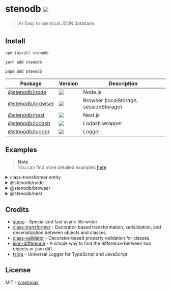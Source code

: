 # stenodb [![](https://img.shields.io/npm/v/stenodb)](https://www.npmjs.org/package/stenodb)

> ✍ Easy to use local JSON database.

## Install

```sh
npm install stenodb
```

```sh
yarn add stenodb
```

```sh
pnpm add stenodb
```

| Package | Version | Description |
| ------- | ------ | ----------- |
| [@stenodb/node](./packages/node) | [![](https://img.shields.io/npm/v/@stenodb/node)](https://npm.im/@stenodb/node) | Node.js |
| [@stenodb/browser](./packages/browser) | [![](https://img.shields.io/npm/v/@stenodb/browser)](https://npm.im/@stenodb/browser) | Browser (localStorage, sessionStorage) |
| [@stenodb/nest](./packages/nest) | [![](https://img.shields.io/npm/v/@stenodb/nest)](https://npm.im/@stenodb/nest) | Nest.js |
| [@stenodb/lodash](./packages/lodash) | [![](https://img.shields.io/npm/v/@stenodb/lodash)](https://npm.im/@stenodb/lodash) | Lodash wrapper |
| [@stenodb/logger](./packages/logger) | [![](https://img.shields.io/npm/v/@stenodb/logger)](https://npm.im/@stenodb/logger) | Logger |

## Examples

> **Note**\
> You can find more detailed examples [here](./examples)

<details>
  <summary>class-transformer entity</summary>

  ```ts
  // entities.ts
  import { Type } from 'class-transformer'

  export class Users {
    @Type(() => User)
    users: User[]

    constructor(...users: User[]) {
      this.users = users
    }
  }

  export class User {
    username: string

    @Type(() => Post)
    posts: Post[]

    constructor(username: string, ...posts: Post[]) {
      this.username = username
      this.posts = posts
    }

    addPost(post: Post) {
      this.posts.push(post)
    }
  }

  export class Post {
    title: string

    constructor(text: string) {
      this.title = title
    }
  }
  ```
</details>

<details>
  <summary>@stenodb/node</summary>

  ```ts
  import 'reflect-metadata'
  import { dirname, resolve } from 'node:path'
  import { fileURLToPath } from 'node:url'
  import { AsyncAdapter, NodeProvider } from '@stenodb/node'
  import { Users, User, Post } from './entities.js'

  const path = resolve(dirname(fileURLToPath(import.meta.url)), '..', 'db')
  const initialData = new Users(new User('John Doe'))
  const adapter = new AsyncAdapter('users', Users, initialData)
  const provider = new NodeProvider({ path })
  const db = await provider.create(adapter)

  await db.read()
  db.data?.users[0]?.addPost(new Post('Lorem ipsum'))
  await db.write()
  ```
</details>

<details>
  <summary>@stenodb/browser</summary>

  ```ts
  import 'reflect-metadata'
  import { LocalStorage, BrowserProvider } from '@stenodb/browser'
  import { Users, User, Post } from './entities.js'

  const initialData = new Users(new User('John Doe'))
  const adapter = new LocalStorage('users', Users, initialData)
  const provider = new BrowserProvider()
  const db = provider.create(adapter)

  db.read()
  db.data?.users[0]?.addPost(new Post('Lorem ipsum'))
  db.write()
  ```
</details>

<details>
  <summary>@stenodb/nest</summary>

  ```ts
  // users.dto.ts
  import { Exclude, Type } from 'class-transformer'
  import { Length, Max, Min } from 'class-validator'

  export class Users {
    @Type(() => CreateUserDto)
    users: CreateUserDto[] = []

    constructor(...users: CreateUserDto[]) {
      this.users = users
    }
  }

  export class CreateUserDto {
    @Exclude({ toPlainOnly: true })
    id: number

    @Length(1, 20)
    name: string

    @Min(12)
    @Max(100)
    age: number

    constructor(id: number, name: string, age: number) {
      this.id = id
      this.name = name
      this.age = age
    }
  }

  // app.module.ts
  import { resolve } from 'node:path'
  import { Module } from '@nestjs/common'
  import { StenoModule } from '@stenodb/nest'

  @Module({
    imports: [
      StenoModule.register({
        path: resolve(process.cwd(), 'db')
      })
    ]
  })
  export class AppModule {}

  // users.service.ts
  import { Injectable, OnModuleInit } from '@nestjs/common'
  import { Steno, StenoService } from '@stenodb/nest'
  import { Users, CreateUserDto } from './users.dto'

  @Injectable()
  export class UsersService implements OnModuleInit {
    private usersProvider: Steno.NodeProvider<Users>

    constructor(private readonly stenoService: StenoService) {}

    async onModuleInit(): Promise<void> {
      this.usersProvider = await this.stenoService.create(
        'users',
        Users,
        new Users(
          new CreateUserDto(1, 'John', 22)
        )
      )

      await this.usersProvider.read()
    }

    get users(): CreateUserDto[] {
      return this.usersProvider.data.users
    }
  }
  ```
</details>

## Credits

- [steno](https://github.com/typicode/steno) - Specialized fast async file writer.
- [class-transformer](https://github.com/typestack/class-transformer) - Decorator-based transformation, serialization, and deserialization between objects and classes.
- [class-validator](https://github.com/typestack/class-validator) - Decorator-based property validation for classes.
- [json-difference](https://github.com/lukascivil/json-difference) - A simple way to find the difference between two objects or json diff.
- [tslog](https://github.com/fullstack-build/tslog) - Universal Logger for TypeScript and JavaScript.

## License

MIT - [crashmax](https://github.com/crashmax-dev)

